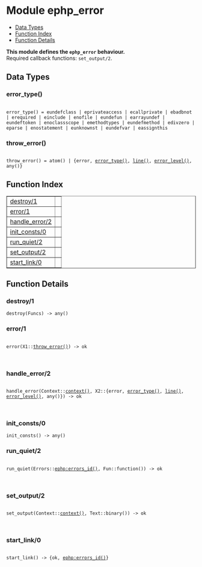 

# Module ephp_error #
* [Data Types](#types)
* [Function Index](#index)
* [Function Details](#functions)

__This module defines the `ephp_error` behaviour.__<br /> Required callback functions: `set_output/2`.

<a name="types"></a>

## Data Types ##




### <a name="type-error_type">error_type()</a> ###


<pre><code>
error_type() = eundefclass | eprivateaccess | ecallprivate | ebadbnot | erequired | einclude | enofile | eundefun | earrayundef | eundeftoken | enoclassscope | emethodtypes | eundefmethod | edivzero | eparse | enostatement | eunknownst | eundefvar | eassignthis
</code></pre>




### <a name="type-throw_error">throw_error()</a> ###


<pre><code>
throw_error() = atom() | {error, <a href="#type-error_type">error_type()</a>, <a href="#type-line">line()</a>, <a href="#type-error_level">error_level()</a>, any()}
</code></pre>

<a name="index"></a>

## Function Index ##


<table width="100%" border="1" cellspacing="0" cellpadding="2" summary="function index"><tr><td valign="top"><a href="#destroy-1">destroy/1</a></td><td></td></tr><tr><td valign="top"><a href="#error-1">error/1</a></td><td></td></tr><tr><td valign="top"><a href="#handle_error-2">handle_error/2</a></td><td></td></tr><tr><td valign="top"><a href="#init_consts-0">init_consts/0</a></td><td></td></tr><tr><td valign="top"><a href="#run_quiet-2">run_quiet/2</a></td><td></td></tr><tr><td valign="top"><a href="#set_output-2">set_output/2</a></td><td></td></tr><tr><td valign="top"><a href="#start_link-0">start_link/0</a></td><td></td></tr></table>


<a name="functions"></a>

## Function Details ##

<a name="destroy-1"></a>

### destroy/1 ###

`destroy(Funcs) -> any()`

<a name="error-1"></a>

### error/1 ###

<pre><code>
error(X1::<a href="#type-throw_error">throw_error()</a>) -&gt; ok
</code></pre>
<br />

<a name="handle_error-2"></a>

### handle_error/2 ###

<pre><code>
handle_error(Context::<a href="#type-context">context()</a>, X2::{error, <a href="#type-error_type">error_type()</a>, <a href="#type-line">line()</a>, <a href="#type-error_level">error_level()</a>, any()}) -&gt; ok
</code></pre>
<br />

<a name="init_consts-0"></a>

### init_consts/0 ###

`init_consts() -> any()`

<a name="run_quiet-2"></a>

### run_quiet/2 ###

<pre><code>
run_quiet(Errors::<a href="ephp.md#type-errors_id">ephp:errors_id()</a>, Fun::function()) -&gt; ok
</code></pre>
<br />

<a name="set_output-2"></a>

### set_output/2 ###

<pre><code>
set_output(Context::<a href="#type-context">context()</a>, Text::binary()) -&gt; ok
</code></pre>
<br />

<a name="start_link-0"></a>

### start_link/0 ###

<pre><code>
start_link() -&gt; {ok, <a href="ephp.md#type-errors_id">ephp:errors_id()</a>}
</code></pre>
<br />

